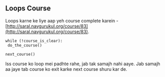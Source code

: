 ## Loops Course
Loops karne ke liye aap yeh course complete karein - [http://saral.navgurukul.org/course/83](http://saral.navgurukul.org/course/83).

```
while (!course_is_clear):
 do_the_course()

next_course()
```

Iss course ko loop mei padhte rahe, jab tak samajh nahi aaye.
Jab samajh aa jaye tab course ko exit karke next course shuru kar de.
